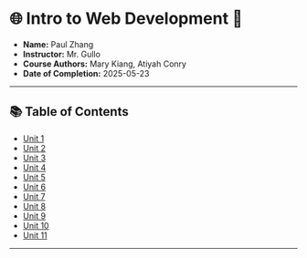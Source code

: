 # 🌐 Intro to Web Development 🤠

- **Name:** Paul Zhang
- **Instructor:** Mr. Gullo
- **Course Authors:** Mary Kiang, Atiyah Conry
- **Date of Completion:** 2025-05-23

---

## 📚 Table of Contents

- [Unit 1](https://github.com/MrSaltyPotatoes/WebDev-Coursework--PaulZhang-/tree/main/Unit%201)
- [Unit 2](https://github.com/MrSaltyPotatoes/WebDev-Coursework--PaulZhang-/tree/main/Unit%202)
- [Unit 3](https://github.com/MrSaltyPotatoes/WebDev-Coursework--PaulZhang-/tree/main/Unit%203)
- [Unit 4](https://github.com/MrSaltyPotatoes/WebDev-Coursework--PaulZhang-/tree/main/Unit%204)
- [Unit 5](https://github.com/MrSaltyPotatoes/WebDev-Coursework--PaulZhang-/tree/main/Unit%205)
- [Unit 6](https://github.com/MrSaltyPotatoes/WebDev-Coursework--PaulZhang-/tree/main/Unit%206)
- [Unit 7](https://github.com/MrSaltyPotatoes/WebDev-Coursework--PaulZhang-/tree/main/Unit%207)
- [Unit 8](https://github.com/MrSaltyPotatoes/WebDev-Coursework--PaulZhang-/tree/main/Unit%208)
- [Unit 9](https://github.com/MrSaltyPotatoes/WebDev-Coursework--PaulZhang-/tree/main/Unit%209)
- [Unit 10](https://github.com/MrSaltyPotatoes/WebDev-Coursework--PaulZhang-/tree/main/Unit%2010)
- [Unit 11](https://github.com/MrSaltyPotatoes/WebDev-Coursework--PaulZhang-/tree/main/Unit%2011)

---

